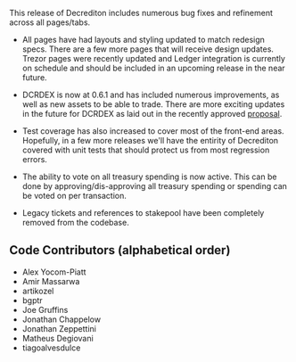 This release of Decrediton includes numerous bug fixes and refinement across
all pages/tabs.

* All pages have had layouts and styling updated to match redesign specs. There
  are a few more pages that will receive design updates.  Trezor pages
  were recently updated and Ledger integration is currently on schedule and
  should be included in an upcoming release in the near future.

* DCRDEX is now at 0.6.1 and has included numerous improvements, as well as new 
  assets to be able to trade.  There are more exciting updates in the future 
  for DCRDEX as laid out in the recently approved [proposal](https://proposals.decred.org/record/4d2324b).  

* Test coverage has also increased to cover most of the front-end areas. 
  Hopefully, in a few more releases we'll have the entirity of Decrediton 
  covered with unit tests that should protect us from most regression errors.

* The ability to vote on all treasury spending is now active.  This can be 
  done by approving/dis-approving all treasury spending or spending can be voted
  on per transaction.  

* Legacy tickets and references to stakepool have been completely removed from
  the codebase.  


## Code Contributors (alphabetical order)

* Alex Yocom-Piatt
* Amir Massarwa
* artikozel
* bgptr
* Joe Gruffins
* Jonathan Chappelow
* Jonathan Zeppettini
* Matheus Degiovani
* tiagoalvesdulce
